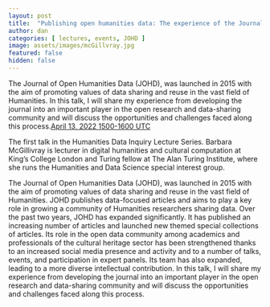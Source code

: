```yaml
---
layout: post
title:  "Publishing open humanities data: The experience of the Journal of Open Humanities Data (Barbara McGillivray)"
author: dan
categories: [ lectures, events, JOHD ]
image: assets/images/mcGillvray.jpg
featured: false
hidden: false
---
```


The Journal of Open Humanities Data (JOHD), was launched in 2015 with the aim of promoting values of data sharing and reuse in the vast field of Humanities. In this talk, I will share my experience from developing the journal into an important player in the open research and data-sharing community and will discuss the opportunities and challenges faced along this process.[April 13, 2022 1500-1600 UTC](https://www.timeanddate.com/worldclock/meetingdetails.html?year=2022&month=4&day=13&hour=15&min=0&sec=0&p1=137&p2=75&p3=179&p4=136&p5=195&p6=53&p7=771&p8=196&p9=240&p10=264)

The first talk in the Humanities Data Inquiry Lecture Series. Barbara McGillivray is lecturer in digital humanities and cultural computation at King’s College London and Turing fellow at The Alan Turing Institute, where she runs the Humanities and Data Science special interest group. 

The Journal of Open Humanities  Data (JOHD), was launched in 2015 with the aim of promoting values of  data sharing and reuse in the vast field of Humanities. JOHD publishes  data-focused articles and aims to play a key role in growing a community  of Humanities researchers sharing data. Over the past two years, JOHD  has expanded significantly. It has published an increasing number of  articles and launched new themed special collections of articles. Its  role in the open data community among academics and professionals of the  cultural heritage sector has been strengthened thanks to an increased  social media presence and activity and to a number of talks, events, and  participation in expert panels. Its team has also expanded, leading to a  more diverse intellectual contribution. In this talk, I will share my  experience from developing the journal into an important player in the  open research and data-sharing community and will discuss the  opportunities and challenges faced along this process.